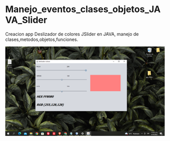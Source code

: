 # Manejo_eventos_clases_objetos_JAVA_Slider
Creacion app Deslizador de colores JSlider en JAVA, manejo de clases,metodos,objetos,funciones.

![](https://github.com/DanielRodriguez99/Manejo_eventos_clases_objetos_JAVA_Slider/blob/main/Captura%20de%20pantalla%20(67).png)
